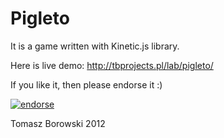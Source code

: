 # Pigleto

It is a game written with Kinetic.js library.

Here is live demo: http://tbprojects.pl/lab/pigleto/

If you like it, then please endorse it :)

[![endorse](http://api.coderwall.com/tomaszborowski/endorsecount.png)](http://coderwall.com/tomaszborowski)

Tomasz Borowski 2012
